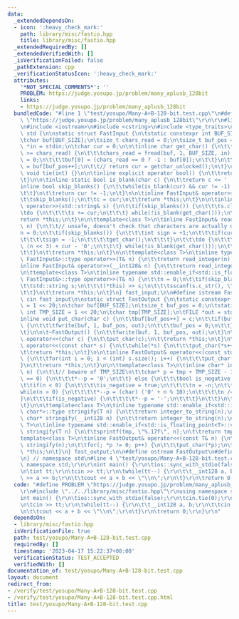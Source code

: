 ```yaml
---
data:
  _extendedDependsOn:
  - icon: ':heavy_check_mark:'
    path: library/misc/fastio.hpp
    title: library/misc/fastio.hpp
  _extendedRequiredBy: []
  _extendedVerifiedWith: []
  _isVerificationFailed: false
  _pathExtension: cpp
  _verificationStatusIcon: ':heavy_check_mark:'
  attributes:
    '*NOT_SPECIAL_COMMENTS*': ''
    PROBLEM: https://judge.yosupo.jp/problem/many_aplusb_128bit
    links:
    - https://judge.yosupo.jp/problem/many_aplusb_128bit
  bundledCode: "#line 1 \"test/yosupo/Many-A+B-128-bit.test.cpp\"\n#define PROBLEM\
    \ \"https://judge.yosupo.jp/problem/many_aplusb_128bit\"\r\n\r\n#line 2 \"library/misc/fastio.hpp\"\
    \n#include <iostream>\n#include <cstring>\n#include <type_traits>\n\nnamespace\
    \ std {\n\nstatic struct FastInput {\n\tstatic constexpr int BUF_SIZE = 1 << 20;\n\
    \tchar buf[BUF_SIZE];\n\tsize_t chars_read = 0;\n\tsize_t buf_pos = 0;\n\tFILE\
    \ *in = stdin;\n\tchar cur = 0;\n\n\tinline char get_char() {\n\t\tif(buf_pos\
    \ >= chars_read) {\n\t\t\tchars_read = fread(buf, 1, BUF_SIZE, in);\n\t\t\tbuf_pos\
    \ = 0;\n\t\t\tbuf[0] = (chars_read == 0 ? -1 : buf[0]);\n\t\t}\n\t\treturn cur\
    \ = buf[buf_pos++];\n\t\t// return cur = getchar_unlocked();\n\t}\n\n\tinline\
    \ void tie(int) {}\n\n\tinline explicit operator bool() {\n\t\treturn cur != -1;\n\
    \t}\n\n\tinline static bool is_blank(char c) {\n\t\treturn c <= ' ';\n\t}\n\n\t\
    inline bool skip_blanks() {\n\t\twhile(is_blank(cur) && cur != -1) {\n\t\t\tget_char();\n\
    \t\t}\n\t\treturn cur != -1;\n\t}\n\n\tinline FastInput& operator>>(char& c) {\n\
    \t\tskip_blanks();\n\t\tc = cur;\n\t\treturn *this;\n\t}\n\n\tinline FastInput&\
    \ operator>>(std::string& s) {\n\t\tif(skip_blanks()) {\n\t\t\ts.clear();\n\t\t\
    \tdo {\n\t\t\t\ts += cur;\n\t\t\t} while(!is_blank(get_char()));\n\t\t}\n\t\t\
    return *this;\n\t}\n\n\ttemplate<class T>\n\tinline FastInput& read_integer(T&\
    \ n) {\n\t\t// unsafe, doesn't check that characters are actually digits\n\t\t\
    n = 0;\n\t\tif(skip_blanks()) {\n\t\t\tint sign = +1;\n\t\t\tif(cur == '-') {\n\
    \t\t\t\tsign = -1;\n\t\t\t\tget_char();\n\t\t\t}\n\t\t\tdo {\n\t\t\t\tn += n +\
    \ (n << 3) + cur - '0';\n\t\t\t} while(!is_blank(get_char()));\n\t\t\tn *= sign;\n\
    \t\t}\n\t\treturn *this;\n\t}\n\n\ttemplate<class T>\n\tinline typename std::enable_if<std::is_integral<T>::value,\
    \ FastInput&>::type operator>>(T& n) {\n\t\treturn read_integer(n);\n\t}\n\n\t\
    inline FastInput& operator>>(__int128& n) {\n\t\treturn read_integer(n);\n\t}\n\
    \n\ttemplate<class T>\n\tinline typename std::enable_if<std::is_floating_point<T>::value,\
    \ FastInput&>::type operator>>(T& n) {\n\t\tn = 0;\n\t\tif(skip_blanks()) {\n\t\
    \t\tstd::string s;\n\t\t\t(*this) >> s;\n\t\t\tsscanf(s.c_str(), \"%lf\", &n);\n\
    \t\t}\n\t\treturn *this;\n\t}\n} fast_input;\n\n#define istream FastInput\n#define\
    \ cin fast_input\n\nstatic struct FastOutput {\n\tstatic constexpr int BUF_SIZE\
    \ = 1 << 20;\n\tchar buf[BUF_SIZE];\n\tsize_t buf_pos = 0;\n\tstatic constexpr\
    \ int TMP_SIZE = 1 << 20;\n\tchar tmp[TMP_SIZE];\n\tFILE *out = stdout;\n \n\t\
    inline void put_char(char c) {\n\t\tbuf[buf_pos++] = c;\n\t\tif(buf_pos == BUF_SIZE)\
    \ {\n\t\t\tfwrite(buf, 1, buf_pos, out);\n\t\t\tbuf_pos = 0;\n\t\t}\n\t\t// putchar_unlocked(c);\n\
    \t}\n\n\t~FastOutput() {\n\t\tfwrite(buf, 1, buf_pos, out);\n\t}\n\n\tinline FastOutput&\
    \ operator<<(char c) {\n\t\tput_char(c);\n\t\treturn *this;\n\t}\n\n\tinline FastOutput&\
    \ operator<<(const char* s) {\n\t\twhile(*s) {\n\t\t\tput_char(*s++);\n\t\t}\n\
    \t\treturn *this;\n\t}\n\n\tinline FastOutput& operator<<(const std::string& s)\
    \ {\n\t\tfor(int i = 0; i < (int) s.size(); i++) {\n\t\t\tput_char(s[i]);\n\t\t\
    }\n\t\treturn *this;\n\t}\n\n\ttemplate<class T>\n\tinline char* integer_to_string(T\
    \ n) {\n\t\t// beware of TMP_SIZE\n\t\tchar* p = tmp + TMP_SIZE - 1;\n\t\tif(n\
    \ == 0) {\n\t\t\t*--p = '0';\n\t\t} else {\n\t\t\tbool is_negative = false;\n\t\
    \t\tif(n < 0) {\n\t\t\t\tis_negative = true;\n\t\t\t\tn = -n;\n\t\t\t}\n\t\t\t\
    while(n > 0) {\n\t\t\t\t*--p = (char) ('0' + n % 10);\n\t\t\t\tn /= 10;\n\t\t\t\
    }\n\t\t\tif(is_negative) {\n\t\t\t\t*--p = '-';\n\t\t\t}\n\t\t}\n\t\treturn p;\n\
    \t}\n\n\ttemplate<class T>\n\tinline typename std::enable_if<std::is_integral<T>::value,\
    \ char*>::type stringify(T n) {\n\t\treturn integer_to_string(n);\n\t}\n\n\tinline\
    \ char* stringify(__int128 n) {\n\t\treturn integer_to_string(n);\n\t}\n\n\ttemplate<class\
    \ T>\n\tinline typename std::enable_if<std::is_floating_point<T>::value, char*>::type\
    \ stringify(T n) {\n\t\tsprintf(tmp, \"%.17f\", n);\n\t\treturn tmp;\n\t}\n\n\t\
    template<class T>\n\tinline FastOutput& operator<<(const T& n) {\n\t\tauto p =\
    \ stringify(n);\n\t\tfor(; *p != 0; p++) {\n\t\t\tput_char(*p);\n\t\t}\n\t\treturn\
    \ *this;\n\t}\n} fast_output;\n\n#define ostream FastOutput\n#define cout fast_output\n\
    \n} // namespace std\n#line 4 \"test/yosupo/Many-A+B-128-bit.test.cpp\"\nusing\
    \ namespace std;\r\n\r\nint main() {\r\n\tios::sync_with_stdio(false);\r\n\tcin.tie(0);\r\
    \n\tint tt;\r\n\tcin >> tt;\r\n\twhile(tt--) {\r\n\t\t__int128 a, b;\r\n\t\tcin\
    \ >> a >> b;\r\n\t\tcout << a + b << \"\\n\";\r\n\t}\r\n\treturn 0;\r\n}\r\n"
  code: "#define PROBLEM \"https://judge.yosupo.jp/problem/many_aplusb_128bit\"\r\n\
    \r\n#include \"../../library/misc/fastio.hpp\"\r\nusing namespace std;\r\n\r\n\
    int main() {\r\n\tios::sync_with_stdio(false);\r\n\tcin.tie(0);\r\n\tint tt;\r\
    \n\tcin >> tt;\r\n\twhile(tt--) {\r\n\t\t__int128 a, b;\r\n\t\tcin >> a >> b;\r\
    \n\t\tcout << a + b << \"\\n\";\r\n\t}\r\n\treturn 0;\r\n}\r\n"
  dependsOn:
  - library/misc/fastio.hpp
  isVerificationFile: true
  path: test/yosupo/Many-A+B-128-bit.test.cpp
  requiredBy: []
  timestamp: '2023-04-17 15:22:37+08:00'
  verificationStatus: TEST_ACCEPTED
  verifiedWith: []
documentation_of: test/yosupo/Many-A+B-128-bit.test.cpp
layout: document
redirect_from:
- /verify/test/yosupo/Many-A+B-128-bit.test.cpp
- /verify/test/yosupo/Many-A+B-128-bit.test.cpp.html
title: test/yosupo/Many-A+B-128-bit.test.cpp
---
```

